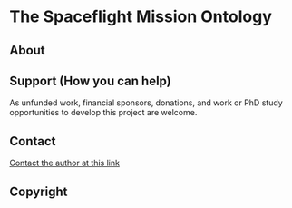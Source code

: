# The Spaceflight Mission Ontology

## About

## Support (How you can help)
As unfunded work, financial sponsors, donations, and work or PhD study opportunities to develop this project are welcome.

## Contact
[Contact the author at this link](ontospace.wordpress.com/contact)

## Copyright
